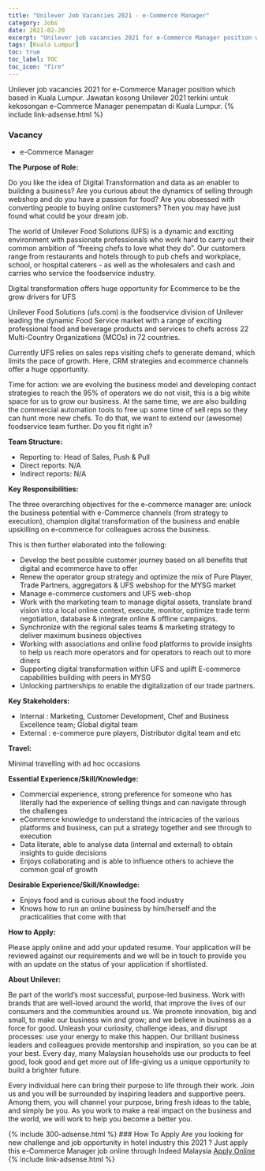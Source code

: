 ```yaml
---
title: "Unilever Job Vacancies 2021 - e-Commerce Manager" 
category: Jobs 
date: 2021-02-20 
excerpt: "Unilever job vacancies 2021 for e-Commerce Manager position which based in Kuala Lumpur. Jawatan kosong Unilever 2021 terkini untuk kekosongan e-Commerce Manager penempatan di Kuala Lumpur" 
tags: [Kuala Lumpur] 
toc: true 
toc_label: TOC 
toc_icon: "fire" 
--- 
```


Unilever job vacancies 2021 for e-Commerce Manager position which based in Kuala Lumpur. Jawatan kosong Unilever 2021 terkini untuk kekosongan e-Commerce Manager penempatan di Kuala Lumpur. 
{% include link-adsense.html %} 
### Vacancy 
- e-Commerce Manager 
<div><div><p><b>The Purpose of Role:<br>
</b></p><p></p><p>Do you like the idea of Digital Transformation and data as an enabler to building a business? Are you curious about the dynamics of selling through webshop and do you have a passion for food? Are you obsessed with converting people to buying online customers? Then you may have just found what could be your dream job.<br>
</p><p></p><p>The world of Unilever Food Solutions (UFS) is a dynamic and exciting environment with passionate professionals who work hard to carry out their common ambition of &#8220;freeing chefs to love what they do&#8221;. Our customers range from restaurants and hotels through to pub chefs and workplace, school, or hospital caterers - as well as the wholesalers and cash and carries who service the foodservice industry.<br>
</p><p></p><p>Digital transformation offers huge opportunity for Ecommerce to be the grow drivers for UFS<br>
</p><p></p><p>Unilever Food Solutions (ufs.com) is the foodservice division of Unilever leading the dynamic Food Service market with a range of exciting professional food and beverage products and services to chefs across 22 Multi-Country Organizations (MCOs) in 72 countries.<br>
</p><p></p><p>Currently UFS relies on sales reps visiting chefs to generate demand, which limits the pace of growth. Here, CRM strategies and ecommerce channels offer a huge opportunity.<br>
</p><p></p><p>Time for action: we are evolving the business model and developing contact strategies to reach the 95% of operators we do not visit, this is a big white space for us to grow our business. At the same time, we are also building the commercial automation tools to free up some time of sell reps so they can hunt more new chefs. To do that, we want to extend our (awesome) foodservice team further. Do you fit right in?<br>
</p><p></p><p><b>Team Structure:<br>
</b></p><p></p><ul><li>Reporting to: Head of Sales, Push &amp; Pull
</li><li>Direct reports: N/A
</li><li>Indirect reports: N/A<br>
</li></ul><p></p><p><b>Key Responsibilities:<br>
</b></p><p></p><p>The three overarching objectives for the e-commerce manager are: unlock the business potential with e-Commerce channels (from strategy to execution), champion digital transformation of the business and enable upskilling on e-commerce for colleagues across the business.<br>
</p><p></p><p>This is then further elaborated into the following:<br>
</p><p></p><ul><li>Develop the best possible customer journey based on all benefits that digital and ecommerce have to offer
</li><li>Renew the operator group strategy and optimize the mix of Pure Player, Trade Partners, aggregators &amp; UFS webshop for the MYSG market
</li><li>Manage e-commerce customers and UFS web-shop
</li><li>Work with the marketing team to manage digital assets, translate brand vision into a local online context, execute, monitor, optimize trade term negotiation, database &amp; integrate online &amp; offline campaigns.
</li><li>Synchronize with the regional sales teams &amp; marketing strategy to deliver maximum business objectives
</li><li>Working with associations and online food platforms to provide insights to help us reach more operators and for operators to reach out to more diners
</li><li>Supporting digital transformation within UFS and uplift E-commerce capabilities building with peers in MYSG
</li><li>Unlocking partnerships to enable the digitalization of our trade partners.<br>
</li></ul><p></p><p><b>Key Stakeholders:<br>
</b></p><p></p><ul><li>Internal : Marketing, Customer Development, Chef and Business Excellence team; Global digital team
</li><li>External : e-commerce pure players, Distributor digital team and etc<br>
</li></ul><p></p><p><b>Travel:<br>
</b></p><p></p><p>Minimal travelling with ad hoc occasions<br>
</p><p></p><p><b>Essential Experience/Skill/Knowledge:<br>
</b></p><p></p><ul><li>Commercial experience, strong preference for someone who has literally had the experience of selling things and can navigate through the challenges
</li><li>eCommerce knowledge to understand the intricacies of the various platforms and business, can put a strategy together and see through to execution
</li><li>Data literate, able to analyse data (internal and external) to obtain insights to guide decisions
</li><li>Enjoys collaborating and is able to influence others to achieve the common goal of growth<br>
</li></ul><p></p><p><b>Desirable Experience/Skill/Knowledge:<br>
</b></p><p></p><ul><li>Enjoys food and is curious about the food industry
</li><li>Knows how to run an online business by him/herself and the practicalities that come with that<br>
</li></ul><p></p><p><b>How to Apply:<br>
</b></p><p></p><p>Please apply online and add your updated resume. Your application will be reviewed against our requirements and we will be in touch to provide you with an update on the status of your application if shortlisted.<br>
</p><p></p><p><b>About Unilever:<br>
</b></p><p></p><p>Be part of the world&#8217;s most successful, purpose-led business. Work with brands that are well-loved around the world, that improve the lives of our consumers and the communities around us. We promote innovation, big and small, to make our business win and grow; and we believe in business as a force for good. Unleash your curiosity, challenge ideas, and disrupt processes: use your energy to make this happen. Our brilliant business leaders and colleagues provide mentorship and inspiration, so you can be at your best. Every day, many Malaysian households use our products to feel good, look good and get more out of life-giving us a unique opportunity to build a brighter future.<br>
</p><p></p><p>Every individual here can bring their purpose to life through their work. Join us and you will be surrounded by inspiring leaders and supportive peers. Among them, you will channel your purpose, bring fresh ideas to the table, and simply be you. As you work to make a real impact on the business and the world, we will work to help you become a better you.</p></div></div> 
{% include 300-adsense.html %} 
### How To Apply 
Are you looking for new challenge and job opportunity in hotel industry this 2021 ?
Just apply this e-Commerce Manager job online through Indeed Malaysia 
<a href="https://malaysia.indeed.com/viewjob?jk=202ce0e84ec1de98" class="btn btn--info" target="_blank" rel="nofollow noopenner">Apply Online</a> 
{% include link-adsense.html %} 